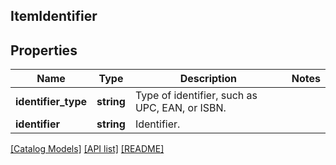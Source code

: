 ## ItemIdentifier

## Properties

Name | Type | Description | Notes
------------ | ------------- | ------------- | -------------
**identifier_type** | **string** | Type of identifier, such as UPC, EAN, or ISBN. |
**identifier** | **string** | Identifier. |

[[Catalog Models]](../) [[API list]](../../Api) [[README]](../../../README.md)
